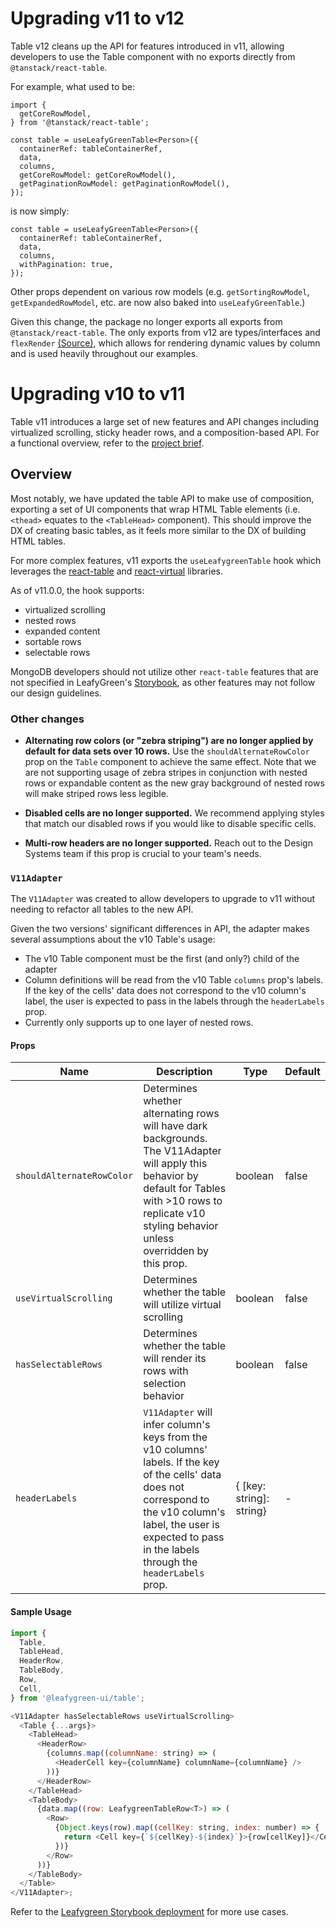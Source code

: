 # Upgrading v11 to v12

Table v12 cleans up the API for features introduced in v11, allowing developers to use the Table component with no exports directly from `@tanstack/react-table`.

For example, what used to be:

```
import {
  getCoreRowModel,
} from '@tanstack/react-table';

const table = useLeafyGreenTable<Person>({
  containerRef: tableContainerRef,
  data,
  columns,
  getCoreRowModel: getCoreRowModel(),
  getPaginationRowModel: getPaginationRowModel(),
});
```

is now simply:

```
const table = useLeafyGreenTable<Person>({
  containerRef: tableContainerRef,
  data,
  columns,
  withPagination: true,
});
```

Other props dependent on various row models (e.g. `getSortingRowModel`, `getExpandedRowModel`, etc. are now also baked into `useLeafyGreenTable`.)

Given this change, the package no longer exports all exports from `@tanstack/react-table`. The only exports from v12 are types/interfaces and `flexRender` [(Source)](https://github.com/TanStack/table/blob/8c290319134a56a14b8204d309479d03a64edc72/packages/react-table/src/index.tsx#L15), which allows for rendering dynamic values by column and is used heavily throughout our examples.

# Upgrading v10 to v11

Table v11 introduces a large set of new features and API changes including virtualized scrolling, sticky header rows, and a composition-based API. For a functional overview, refer to the [project brief](https://docs.google.com/document/u/1/d/1AaZfYAGi9MCxU-cutWovDwTl_4jViUP34QwMFiWMSxU/edit).

## Overview

Most notably, we have updated the table API to make use of composition, exporting a set of UI components that wrap HTML Table elements (i.e. `<thead>` equates to the `<TableHead>` component). This should improve the DX of creating basic tables, as it feels more similar to the DX of building HTML tables.

For more complex features, v11 exports the `useLeafygreenTable` hook which leverages the [react-table](https://tanstack.com/table/v8) and [react-virtual]() libraries.

As of v11.0.0, the hook supports:

- virtualized scrolling
- nested rows
- expanded content
- sortable rows
- selectable rows

MongoDB developers should not utilize other `react-table` features that are not specified in LeafyGreen's [Storybook](https://mongodb.github.io/leafygreen-ui), as other features may not follow our design guidelines.

### Other changes

- **Alternating row colors (or "zebra striping") are no longer applied by default for data sets over 10 rows.** Use the `shouldAlternateRowColor` prop on the `Table` component to achieve the same effect. Note that we are not supporting usage of zebra stripes in conjunction with nested rows or expandable content as the new gray background of nested rows will make striped rows less legible.

- **Disabled cells are no longer supported.** We recommend applying styles that match our disabled rows if you would like to disable specific cells.

- **Multi-row headers are no longer supported.** Reach out to the Design Systems team if this prop is crucial to your team's needs.

### `V11Adapter`

The `V11Adapter` was created to allow developers to upgrade to v11 without needing to refactor all tables to the new API.

Given the two versions' significant differences in API, the adapter makes several assumptions about the v10 Table's usage:

- The v10 Table component must be the first (and only?) child of the adapter
- Column definitions will be read from the v10 Table `columns` prop's labels. If the key of the cells' data does not correspond to the v10 column's label, the user is expected to pass in the labels through the `headerLabels` prop.
- Currently only supports up to one layer of nested rows.

#### Props

| Name                      | Description                                                                                                                                                                                                                  | Type                     | Default |
| ------------------------- | ---------------------------------------------------------------------------------------------------------------------------------------------------------------------------------------------------------------------------- | ------------------------ | ------- |
| `shouldAlternateRowColor` | Determines whether alternating rows will have dark backgrounds. The V11Adapter will apply this behavior by default for Tables with >10 rows to replicate v10 styling behavior unless overridden by this prop.                | boolean                  | false   |
| `useVirtualScrolling`     | Determines whether the table will utilize virtual scrolling                                                                                                                                                                  | boolean                  | false   |
| `hasSelectableRows`       | Determines whether the table will render its rows with selection behavior                                                                                                                                                    | boolean                  | false   |
| `headerLabels`            | `V11Adapter` will infer column's keys from the v10 columns' labels. If the key of the cells' data does not correspond to the v10 column's label, the user is expected to pass in the labels through the `headerLabels` prop. | { [key: string]: string} | -       |

#### Sample Usage

```js
import {
  Table,
  TableHead,
  HeaderRow,
  TableBody,
  Row,
  Cell,
} from '@leafygreen-ui/table';

<V11Adapter hasSelectableRows useVirtualScrolling>
  <Table {...args}>
    <TableHead>
      <HeaderRow>
        {columns.map((columnName: string) => (
          <HeaderCell key={columnName} columnName={columnName} />
        ))}
      </HeaderRow>
    </TableHead>
    <TableBody>
      {data.map((row: LeafygreenTableRow<T>) => (
        <Row>
          {Object.keys(row).map((cellKey: string, index: number) => {
            return <Cell key={`${cellKey}-${index}`}>{row[cellKey]}</Cell>;
          })}
        </Row>
      ))}
    </TableBody>
  </Table>
</V11Adapter>;
```

Refer to the [Leafygreen Storybook deployment](https://mongodb.github.io/leafygreen-ui) for more use cases.
